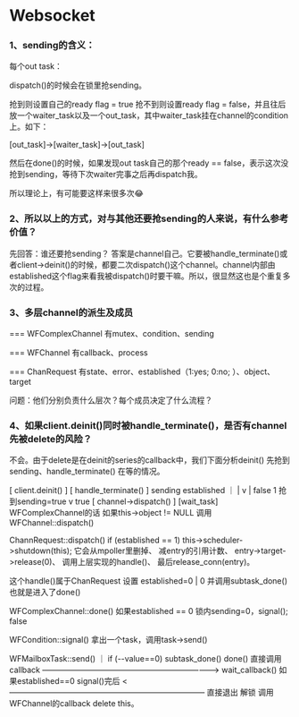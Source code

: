 # Websocket

### 1、sending的含义：

每个out task：

dispatch()的时候会在锁里抢sending。

抢到则设置自己的ready flag = true
抢不到则设置ready flag = false，并且往后放一个waiter_task以及一个out_task，其中waiter_task挂在channel的condition上。如下：

[out_task]->[waiter_task]->[out_task]

然后在done()的时候，如果发现out task自己的那个ready == false，表示这次没抢到sending，等待下次waiter完事之后再dispatch我。

所以理论上，有可能要这样来很多次😂

### 2、所以以上的方式，对与其他还要抢sending的人来说，有什么参考价值？

先回答：谁还要抢sending？ 答案是channel自己。它要被handle_terminate()或者client->deinit()的时候，都要二次dispatch()这个channel。channel内部由established这个flag来看我被dispatch()时要干嘛。所以，很显然这也是个重复多次的过程。


### 3、多层channel的派生及成员


=== WFComplexChannel<MSG> 
有mutex、condition、sending


=== WFChannel<MSG>
有callback、process


=== ChanRequest
有state、error、established（1:yes; 0:no; ）、object、target


问题：他们分别负责什么层次？每个成员决定了什么流程？


### 4、如果client.deinit()同时被handle_terminate()，是否有channel先被delete的风险？
  
不会。由于delete是在deinit的series的callback中，我们下面分析deinit() 先抢到sending、handle_terminate() 在等的情况。

[ client.deinit() ]                       [ handle_terminate() ]          sending     established
            ｜                                     | 
            v                                      |                       false         1
抢到sending=true                                    v                       true
[ channel->dispatch()  ]                      [wait_task]
WFComplexChannel的话
如果this->object != NULL
调用WFChannel::dispatch()

ChannRequest::dispatch()
if (established == 1)
this->scheduler->shutdown(this);
它会从mpoller里删掉、
减entry的引用计数、
entry->target->release(0)、
调用上层实现的handle()、
最后release_conn(entry)。

这个handle()属于ChanRequest
设置 established=0                                 |                                        0
并调用subtask_done()
也就是进入了done()

WFComplexChannel::done()
如果established == 0
锁内sending=0，signal();                                                    false

WFCondition::signal()
拿出一个task，调用task->send()


WFMailboxTask::send()                             ｜
if (--value==0)
subtask_done()
done()
直接调用callback ———————————————————————>  wait_callback()
                                          如果established==0
signal()完后 <—————————————————————————   直接退出
解锁
调用WFChannel的callback
delete this。

